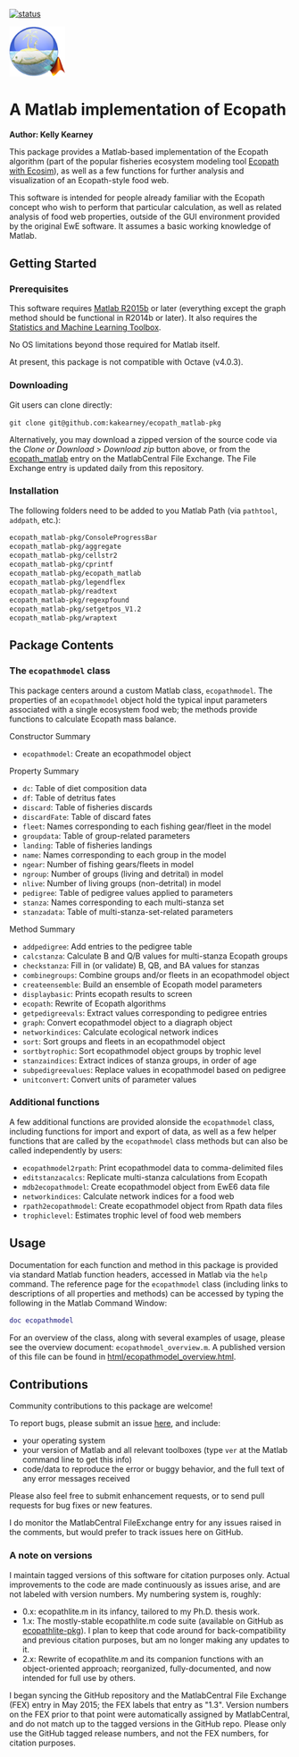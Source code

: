 [![status](http://joss.theoj.org/papers/55cdc396174664e690bec9b2fa7c50bf/status.svg)](http://joss.theoj.org/papers/55cdc396174664e690bec9b2fa7c50bf)


<img src="./matlabEcopathLogo.png" width="100">

# A Matlab implementation of Ecopath 

**Author: Kelly Kearney**

This package provides a Matlab-based implementation of the Ecopath algorithm (part of the popular fisheries ecosystem modeling tool [Ecopath with Ecosim](http://www.ecopath.org)), as well as a few functions for further analysis and visualization of an Ecopath-style food web.

This software is intended for people already familiar with the Ecopath concept who wish to perform that particular calculation, as well as related analysis of food web properties, outside of the GUI environment provided by the original EwE software.  It assumes a basic working knowledge of Matlab.

## Getting Started

### Prerequisites

This software requires [Matlab R2015b](http://www.mathworks.com/products/matlab/) or later (everything except the graph method should be functional in R2014b or later).  It also requires the [Statistics and Machine Learning Toolbox](http://www.mathworks.com/products/statistics/).

No OS limitations beyond those required for Matlab itself.

At present, this package is not compatible with Octave (v4.0.3).
  
### Downloading

Git users can clone directly:

`git clone git@github.com:kakearney/ecopath_matlab-pkg`

Alternatively, you may download a zipped version of the source code via the _Clone or Download_ > _Download zip_ button above, or from the [ecopath_matlab](http://www.mathworks.com/matlabcentral/fileexchange/40082-ecopathlite-m--a-matlab-implementation-of-ecopath "FEX ecopath_matlab") entry on the MatlabCentral File Exchange.  The File Exchange entry is updated daily from this repository.

### Installation

The following folders need to be added to you Matlab Path (via `pathtool`, `addpath`, etc.):

```
ecopath_matlab-pkg/ConsoleProgressBar
ecopath_matlab-pkg/aggregate
ecopath_matlab-pkg/cellstr2 
ecopath_matlab-pkg/cprintf
ecopath_matlab-pkg/ecopath_matlab
ecopath_matlab-pkg/legendflex
ecopath_matlab-pkg/readtext
ecopath_matlab-pkg/regexpfound
ecopath_matlab-pkg/setgetpos_V1.2
ecopath_matlab-pkg/wraptext
```

## Package Contents

### The `ecopathmodel` class

This package centers around a custom Matlab class, `ecopathmodel`.  The properties of an `ecopathmodel` object hold the typical input parameters associated with a single ecosystem food web; the methods provide functions to calculate Ecopath mass balance.

Constructor Summary

*  `ecopathmodel`:	Create an ecopathmodel object 

Property Summary

*  `dc`:	Table of diet composition data 
*  `df`:	Table of detritus fates 
*  `discard`:	Table of fisheries discards 
*  `discardFate`:	Table of discard fates 
*  `fleet`:	Names corresponding to each fishing gear/fleet in the model 
*  `groupdata`:	Table of group-related parameters 
*  `landing`:	Table of fisheries landings 
*  `name`:	Names corresponding to each group in the model 
*  `ngear`:	Number of fishing gears/fleets in model 
*  `ngroup`:	Number of groups (living and detrital) in model 
*  `nlive`:	Number of living groups (non-detrital) in model 
*  `pedigree`:	Table of pedigree values applied to parameters 
*  `stanza`:	Names corresponding to each multi-stanza set 
*  `stanzadata`:	Table of multi-stanza-set-related parameters 

Method Summary

*  `addpedigree`:	Add entries to the pedigree table 
*  `calcstanza`:	Calculate B and Q/B values for multi-stanza Ecopath groups 
*  `checkstanza`:	Fill in (or validate) B, QB, and BA values for stanzas 
*  `combinegroups`:	Combine groups and/or fleets in an ecopathmodel object 
*  `createensemble`:	Build an ensemble of Ecopath model parameters 
*  `displaybasic`:	Prints ecopath results to screen 
*  `ecopath`:	Rewrite of Ecopath algorithms 
*  `getpedigreevals`:	Extract values corresponding to pedigree entries 
*  `graph`:	Convert ecopathmodel object to a diagraph object 
*  `networkindices`:	Calculate ecological network indices 
*  `sort`:	Sort groups and fleets in an ecopathmodel object 
*  `sortbytrophic`:	Sort ecopathmodel object groups by trophic level 
*  `stanzaindices`:	Extract indices of stanza groups, in order of age 
*  `subpedigreevalues`:	Replace values in ecopathmodel based on pedigree 
*  `unitconvert`:	Convert units of parameter values 

### Additional functions

A few additional functions are provided alonside the `ecopathmodel` class, including functions for import and export of data, as well as a few helper functions that are called by the `ecopathmodel` class methods but can also be called independently by users:

* `ecopathmodel2rpath`: Print ecopathmodel data to comma-delimited files
* `editstanzacalcs`: Replicate multi-stanza calculations from Ecopath
* `mdb2ecopathmodel`: Create ecopathmodel object from EwE6 data file
* `networkindices`: Calculate network indices for a food web
* `rpath2ecopathmodel`: Create ecopathmodel object from Rpath data files
* `trophiclevel`: Estimates trophic level of food web members


## Usage

Documentation for each function and method in this package is provided via standard Matlab function headers, accessed in Matlab via the `help` command.  The reference page for the `ecopathmodel` class (including links to descriptions of all properties and methods) can be accessed by typing the following in the Matlab Command Window:

```matlab
doc ecopathmodel
```

For an overview of the class, along with several examples of usage, please see the overview document: `ecopathmodel_overview.m`.  A published version of this file can be found in [html/ecopathmodel_overview.html](https://rawgit.com/kakearney/ecopath_matlab-pkg/master/html/ecopathmodel_overview.html).

## Contributions

Community contributions to this package are welcome!

To report bugs, please submit an issue [here](https://github.com/kakearney/ecopath_matlab-pkg/issues), and include:

- your operating system
- your version of Matlab and all relevant toolboxes (type `ver` at the Matlab command line to get this info)
- code/data to reproduce the error or buggy behavior, and the full text of any error messages received

Please also feel free to submit enhancement requests, or to send pull requests for bug fixes or new features.

I do monitor the MatlabCentral FileExchange entry for any issues raised in the comments, but would prefer to track issues here on GitHub.


### A note on versions

I maintain tagged versions of this software for citation purposes only.  Actual improvements to the code are made continuously as issues arise, and are not labeled with version numbers.  My numbering system is, roughly:

- 0.x: ecopathlite.m in its infancy, tailored to my Ph.D. thesis work.
- 1.x: The mostly-stable ecopathlite.m code suite (available on GitHub as [ecopathlite-pkg](https://github.com/kakearney/ecopathlite-pkg)).  I plan to keep that code around for back-compatibility and previous citation purposes, but am no longer making any updates to it.
- 2.x: Rewrite of ecopathlite.m and its companion functions with an object-oriented approach; reorganized, fully-documented, and now intended for full use by others.

I began syncing the GitHub repository and the MatlabCentral File Exchange (FEX) entry in May 2015; the FEX labels that entry as "1.3". Version numbers on the FEX prior to that point were automatically assigned by MatlabCentral, and do not match up to the tagged versions in the GitHub repo.  Please only use the GitHub tagged release numbers, and not the FEX numbers, for citation purposes.
